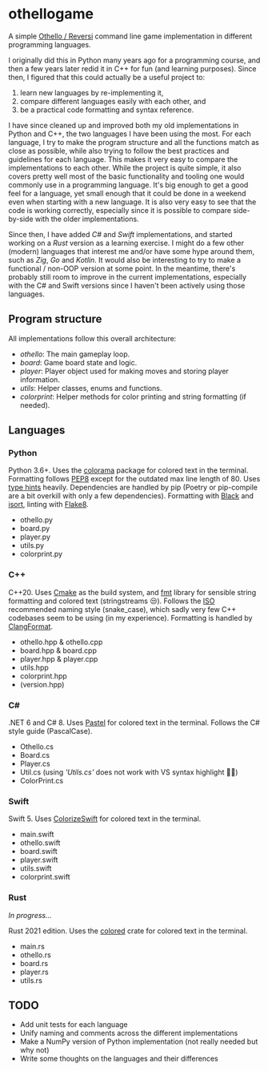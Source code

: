 # othellogame

A simple [Othello / Reversi](https://en.wikipedia.org/wiki/Reversi) command line game implementation in different programming languages.

I originally did this in Python many years ago for a programming course,
and then a few years later redid it in C++ for fun (and learning purposes).
Since then, I figured that this could actually be a useful project to:

1. learn new languages by re-implementing it,
2. compare different languages easily with each other, and
3. be a practical code formatting and syntax reference.

I have since cleaned up and improved both my old implementations in Python and C++,
the two languages I have been using the most.
For each language, I try to make the program structure and all the functions match as close as possible,
while also trying to follow the best practices and guidelines for each language.
This makes it very easy to compare the implementations to each other.
While the project is quite simple,
it also covers pretty well most of the basic functionality and tooling one would commonly use in a programming language.
It's big enough to get a good feel for a language,
yet small enough that it could be done in a weekend even when starting with a new language.
It is also very easy to see that the code is working correctly,
especially since it is possible to compare side-by-side with the older implementations.

Since then, I have added *C#* and *Swift* implementations, and started working on a *Rust* version as a learning exercise.
I might do a few other (modern) languages that interest me and/or have some hype around them, such as *Zig*, *Go* and *Kotlin*.
It would also be interesting to try to make a functional / non-OOP version at some point.
In the meantime, there's probably still room to improve in the current implementations,
especially with the C# and Swift versions since I haven't been actively using those languages.

## Program structure

All implementations follow this overall architecture:

* _othello_: The main gameplay loop.
* _board_: Game board state and logic.
* _player_: Player object used for making moves and storing player information.
* _utils_: Helper classes, enums and functions.
* _colorprint_: Helper methods for color printing and string formatting (if needed).

## Languages

### Python

Python 3.6+. Uses the [colorama](https://pypi.org/project/colorama/) package for colored text in the terminal.
Formatting follows [PEP8](https://www.python.org/dev/peps/pep-0008/) except for the outdated max line length of 80.
Uses [type hints](https://docs.python.org/3/library/typing.html#module-typing) heavily.
Dependencies are handled by pip (Poetry or pip-compile are a bit overkill with only a few dependencies).
Formatting with [Black](https://github.com/psf/black) and [isort](https://github.com/PyCQA/isort),
linting with [Flake8](https://github.com/PyCQA/flake8).

* othello.py
* board.py
* player.py
* utils.py
* colorprint.py

### C++

C++20. Uses [Cmake](https://cmake.org/) as the build system,
and [fmt](https://github.com/fmtlib/fmt) library for sensible string formatting and colored text (stringstreams :unamused:).
Follows the [ISO](http://isocpp.github.io/CppCoreGuidelines/CppCoreGuidelines#S-naming) recommended naming style (snake_case),
which sadly very few C++ codebases seem to be using (in my experience).
Formatting is handled by [ClangFormat](https://clang.llvm.org/docs/ClangFormat.html).

* othello.hpp & othello.cpp
* board.hpp & board.cpp
* player.hpp & player.cpp
* utils.hpp
* colorprint.hpp
* (version.hpp)

### C#

.NET 6 and C# 8. Uses [Pastel](https://github.com/silkfire/Pastel) for colored text in the terminal.
Follows the C# style guide (PascalCase).

* Othello.cs
* Board.cs
* Player.cs
* Util.cs  (using *'Utils.cs'* does not work with VS syntax highlight :man_shrugging:)
* ColorPrint.cs

### Swift

Swift 5. Uses [ColorizeSwift](https://github.com/mtynior/ColorizeSwift) for colored text in the terminal.

* main.swift
* othello.swift
* board.swift
* player.swift
* utils.swift
* colorprint.swift

### Rust

*In progress...*

Rust 2021 edition. Uses the [colored](https://crates.io/crates/colored) crate for colored text in the terminal.

* main.rs
* othello.rs
* board.rs
* player.rs
* utils.rs

## TODO

* Add unit tests for each language
* Unify naming and comments across the different implementations
* Make a NumPy version of Python implementation (not really needed but why not)
* Write some thoughts on the languages and their differences
